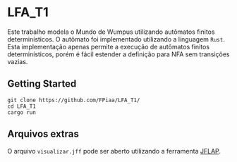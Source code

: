 # LFA_T1
Este trabalho modela o Mundo de Wumpus utilizando autômatos finitos determinísticos.
O autômato foi implementado utilizando a linguagem `Rust`. Esta implementação
apenas permite a execução de autômatos finitos determinísticos, porém é fácil
estender a definição para NFA sem transições vazias.

## Getting Started
```
git clone https://github.com/FPiaa/LFA_T1/
cd LFA_T1
cargo run
```

## Arquivos extras
O arquivo `visualizar.jff` pode ser aberto utilizando a ferramenta [JFLAP](https://www.jflap.org/).
